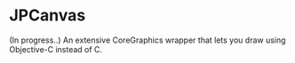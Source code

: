 JPCanvas
============

(In progress..)
An extensive CoreGraphics wrapper that lets you draw using Objective-C instead of C.

